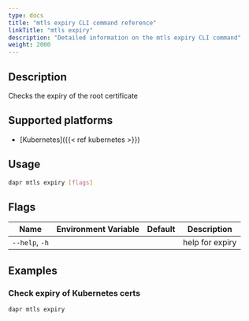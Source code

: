 ```yaml
---
type: docs
title: "mtls expiry CLI command reference"
linkTitle: "mtls expiry"
description: "Detailed information on the mtls expiry CLI command"
weight: 2000
---
```


## Description

Checks the expiry of the root certificate

## Supported platforms

- [Kubernetes]({{< ref kubernetes >}})

## Usage
```bash
dapr mtls expiry [flags]
```

## Flags

| Name | Environment Variable | Default | Description
| --- | --- | --- | --- |
| `--help`, `-h` | | | help for expiry |

## Examples

### Check expiry of Kubernetes certs
```bash
dapr mtls expiry
```
